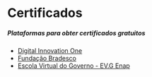 # Certificados

##### Plataformas para obter certificados gratuitos

- [Digital Innovation One](https://www.dio.me/)
- [Fundação Bradesco](https://www.ev.org.br/)
- [Escola Virtual do Governo - EV.G Enap](https://www.escolavirtual.gov.br/)
